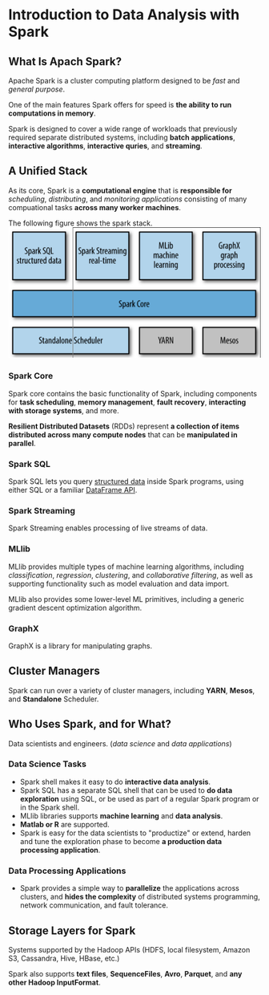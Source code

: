 # Introduction to Data Analysis with Spark



## What Is Apach Spark?

Apache Spark is a cluster computing platform designed to be *fast* and *general purpose*.

One of the main features Spark offers for speed is **the ability to run computations in memory**.

Spark is designed to cover a wide range of workloads that previously required separate distributed systems,
including **batch applications**, **interactive algorithms**, **interactive quries**, and **streaming**.



## A Unified Stack

As its core, Spark is a **computational engine** that is **responsible for**
*scheduling*, *distributing*, and *monitoring applications* consisting of many compuational tasks **across many worker machines**.

The following figure shows the spark stack.
![The Spark stack](img/spark-stack.png)

### Spark Core

Spark core contains the basic functionality of Spark,
including components for **task scheduling**, **memory management**, **fault recovery**, **interacting with storage systems**, and more.

**Resilient Distributed Datasets** (RDDs) represent **a collection of items** **distributed across many compute nodes** that can be **manipulated in parallel**.

### Spark SQL

Spark SQL lets you query [structured data](http://spark.apache.org/docs/latest/sql-programming-guide.html#data-types) inside Spark programs,
using either SQL or a familiar [DataFrame API](http://spark.apache.org/docs/latest/sql-programming-guide.html).

### Spark Streaming

Spark Streaming enables processing of live streams of data.

### MLlib

MLlib provides multiple types of machine learning algorithms, including *classification*, *regression*, *clustering*, and *collaborative filtering*,
as well as supporting functionality such as model evaluation and data import.

MLlib also provides some lower-level ML primitives, including a generic gradient descent optimization algorithm.

### GraphX

GraphX is a library for manipulating graphs.



## Cluster Managers

Spark can run over a variety of cluster managers, including **YARN**, **Mesos**, and **Standalone** Scheduler.



## Who Uses Spark, and for What?

Data scientists and engineers. (*data science* and *data applications*)

### Data Science Tasks

 - Spark shell makes it easy to do **interactive data analysis**.
 - Spark SQL has a separate SQL shell that can be used to **do data exploration** using SQL, or be used as part of a regular Spark program or in the Spark shell.
 - MLlib libraries supports **machine learning** and **data analysis**.
 - **Matlab or R** are supported.
 - Spark is easy for the data scientists to "productize" or extend, harden and tune the exploration phase to become **a production data processing application**.

### Data Processing Applications

 - Spark provides a simple way to **parallelize** the applications across clusters, and **hides the complexity** of distributed systems programming, network communication, and fault tolerance.



## Storage Layers for Spark

Systems supported by the Hadoop APIs (HDFS, local filesystem, Amazon S3, Cassandra, Hive, HBase, etc.)

Spark also supports **text files**, **SequenceFiles**, **Avro**, **Parquet**, and **any other Hadoop InputFormat**.

